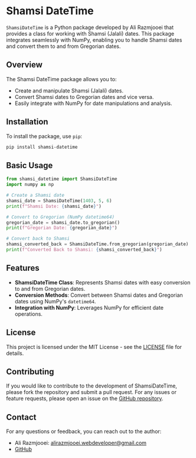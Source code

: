 # Shamsi DateTime

`ShamsiDateTime` is a Python package developed by Ali Razmjooei that provides a class for working with Shamsi (Jalali) dates. This package integrates seamlessly with NumPy, enabling you to handle Shamsi dates and convert them to and from Gregorian dates.

## Overview

The Shamsi DateTime package allows you to:

- Create and manipulate Shamsi (Jalali) dates.
- Convert Shamsi dates to Gregorian dates and vice versa.
- Easily integrate with NumPy for date manipulations and analysis.

## Installation

To install the package, use `pip`:

```sh
pip install shamsi-datetime
```

## Basic Usage

```python
from shamsi_datetime import ShamsiDateTime
import numpy as np

# Create a Shamsi date
shamsi_date = ShamsiDateTime(1403, 5, 6)
print(f"Shamsi Date: {shamsi_date}")

# Convert to Gregorian (NumPy datetime64)
gregorian_date = shamsi_date.to_gregorian()
print(f"Gregorian Date: {gregorian_date}")

# Convert back to Shamsi
shamsi_converted_back = ShamsiDateTime.from_gregorian(gregorian_date)
print(f"Converted Back to Shamsi: {shamsi_converted_back}")
```

## Features

- **ShamsiDateTime Class**: Represents Shamsi dates with easy conversion to and from Gregorian dates.
- **Conversion Methods**: Convert between Shamsi dates and Gregorian dates using NumPy's `datetime64`.
- **Integration with NumPy**: Leverages NumPy for efficient date operations.

## License 

This project is licensed under the MIT License - see the [LICENSE](https://github.com/liebe-developing/shamsi_datetime/blob/main/LICENSE) file for details.

## Contributing

If you would like to contribute to the development of ShamsiDateTime, please fork the repository and submit a pull request. For any issues or feature requests, please open an issue on the [GitHub repository](https://github.com/liebe-developing/shamsi_datetime).

## Contact

For any questions or feedback, you can reach out to the author:

- Ali Razmjooei: [alirazmjooei.webdeveloper@gmail.com](alirazmjooeiwebdeveloper@gmail.com)
- [GitHub](https://github.com/liebe-developing)